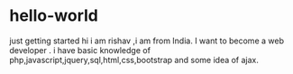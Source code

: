 # hello-world
just getting started
hi i am rishav ,i am from India. I want to become a web developer . i have basic knowledge of php,javascript,jquery,sql,html,css,bootstrap and some idea of ajax.
